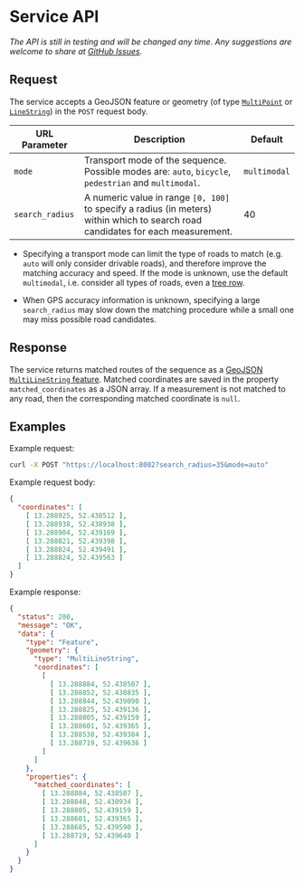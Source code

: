# Service API

*The API is still in testing and will be changed any time. Any
 suggestions are welcome to share at
 [GitHub Issues](https://github.com/valhalla/valhalla/issues).*

## Request

The service accepts a GeoJSON feature or geometry (of type
[`MultiPoint`](https://geojson.org/geojson-spec.html#multipoint) or
[`LineString`](https://geojson.org/geojson-spec.html#linestring)) in
the `POST` request body.

URL Parameter            | Description                                                                                                                        | Default
------------------------ | ---------------------------------------------------------------------------------------------------------------------------------- | ----------
`mode`                   | Transport mode of the sequence. Possible modes are: `auto`, `bicycle`, `pedestrian` and `multimodal`.                              | `multimodal`
`search_radius`          | A numeric value in range `[0, 100]` to specify a radius (in meters) within which to search road candidates for each measurement.   | 40

* Specifying a transport mode can limit the type of roads to match
  (e.g. `auto` will only consider drivable roads), and therefore
  improve the matching accuracy and speed. If the mode is unknown, use
  the default `multimodal`, i.e. consider all types of roads,
  even a
  [tree row](https://wiki.openstreetmap.org/wiki/Tag:natural%3Dtree_row).

* When GPS accuracy information is unknown, specifying a large
  `search_radius` may slow down the matching procedure while a small
  one may miss possible road candidates.

## Response

The service returns matched routes of the sequence as a
[GeoJSON `MultiLineString` feature](https://geojson.org/geojson-spec.html#multilinestring). Matched
coordinates are saved in the property `matched_coordinates` as a JSON
array. If a measurement is not matched to any road, then the
corresponding matched coordinate is `null`.


## Examples

<!-- Example at #loc=19,52.439056,13.288740 -->

Example request:

```sh
curl -X POST "https://localhost:8002?search_radius=35&mode=auto"
```

Example request body:
```JSON
{
  "coordinates": [
    [ 13.288925, 52.438512 ],
    [ 13.288938, 52.438938 ],
    [ 13.288904, 52.439169 ],
    [ 13.288821, 52.439398 ],
    [ 13.288824, 52.439491 ],
    [ 13.288824, 52.439563 ]
  ]
}
```

Example response:
```JSON
{
  "status": 200,
  "message": "OK",
  "data": {
    "type": "Feature",
    "geometry": {
      "type": "MultiLineString",
      "coordinates": [
        [
          [ 13.288884, 52.438507 ],
          [ 13.288852, 52.438835 ],
          [ 13.288844, 52.439090 ],
          [ 13.288825, 52.439136 ],
          [ 13.288805, 52.439159 ],
          [ 13.288601, 52.439365 ],
          [ 13.288538, 52.439384 ],
          [ 13.288719, 52.439636 ]
        ]
      ]
    },
    "properties": {
      "matched_coordinates": [
        [ 13.288884, 52.438507 ],
        [ 13.288848, 52.438934 ],
        [ 13.288805, 52.439159 ],
        [ 13.288601, 52.439365 ],
        [ 13.288685, 52.439590 ],
        [ 13.288719, 52.439640 ]
      ]
    }
  }
}
```
